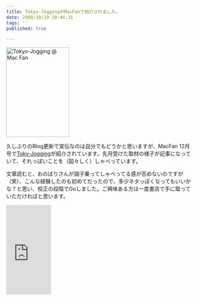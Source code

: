 ```yaml
---
title: Tokyo-JoggingがMacFanで紹介されました。
date: 2008/10/29 20:44:31
tags: ''
published: true

---
```


<p><a href="http://www.flickr.com/photos/katsuma/2984115852/" title="Tokyo-Jogging @ Mac Fan  by katsuma, on Flickr"><img src="http://farm4.static.flickr.com/3013/2984115852_527ae230de_m.jpg" width="169" height="240" alt="Tokyo-Jogging @ Mac Fan " /></a></p>

<p>久しぶりのBlog更新で宣伝なのは自分でもどうかと思いますが、MacFan 12月号で<a href="http://www.tokyo-jogging.com/">Toky-Jogging</a>が紹介されています。先月受けた取材の様子が記事になっていて、それっぽいことを（図々しく）しゃべっています。</p>

<p>文章読むと、おのぼりさんが調子乗ってしゃべってる感が否めないのですが（笑）、こんな経験したのも初めてだったので、多少ネタっぽくなってもいいかな？と思い、校正の段階でGoしました。ご興味ある方は一度書店で手に取っていただければと思います。</p>
<p>
<iframe src="http://rcm-jp.amazon.co.jp/e/cm?t=katsumatv-22&o=9&p=8&l=as1&asins=B001IHH32W&md=1X69VDGQCMF7Z30FM082&fc1=000000&IS2=1&lt1=_blank&m=amazon&lc1=0000FF&bc1=000000&bg1=FFFFFF&f=ifr" style="width:120px;height:240px;" scrolling="no" marginwidth="0" marginheight="0" frameborder="0"></iframe></p>



